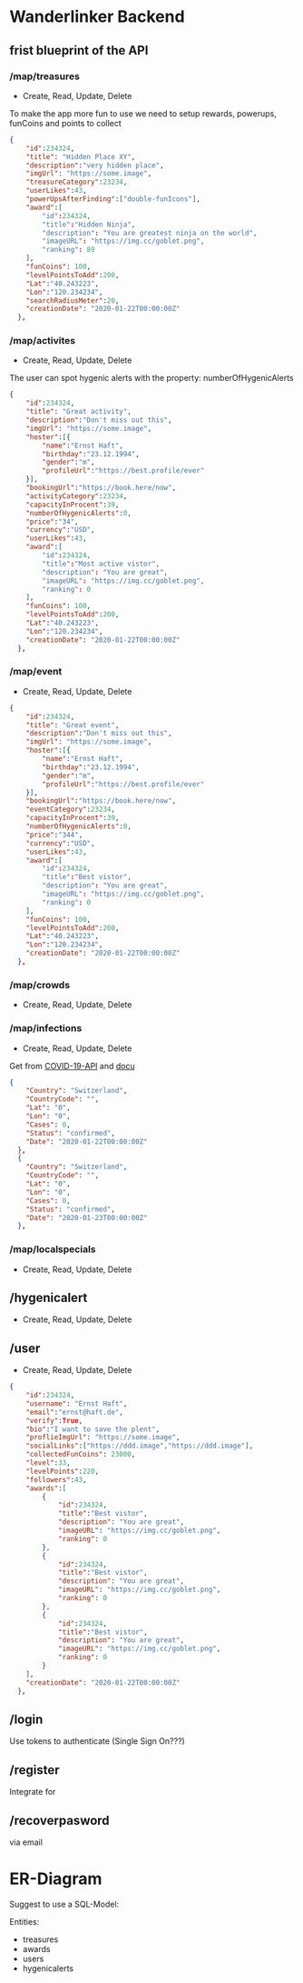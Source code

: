 # Wanderlinker Backend

## frist blueprint of the API

### /map/treasures
- Create, Read, Update, Delete

To make the app more fun to use we need to setup rewards, powerups, funCoins and points to collect

``` json
{
    "id":234324,
    "title": "Hidden Place XY",
    "description":"very hidden place",
    "imgUrl": "https://some.image",
    "treasureCategory":23234,
    "userLikes":43,
    "powerUpsAfterFinding":["double-funIcons"],
    "award":[
        "id":234324,
        "title":"Hidden Ninja",
        "description": "You are greatest ninja on the world",
        "imageURL": "https://img.cc/goblet.png",
        "ranking": 89
    ],
    "funCoins": 100,
    "levelPointsToAdd":200,
    "Lat":"40.243223",
    "Lon":"120.234234",
    "searchRadiusMeter":20,
    "creationDate": "2020-01-22T00:00:00Z"
  },
``` 

### /map/activites
- Create, Read, Update, Delete

The user can spot hygenic alerts with the property: numberOfHygenicAlerts

``` json
{
    "id":234324,
    "title": "Great activity",
    "description":"Don't miss out this",
    "imgUrl": "https://some.image",
    "hoster":[{
        "name":"Ernst Haft",
        "birthday":"23.12.1994",
        "gender":"m",
        "profileUrl":"https://best.profile/ever"
    }],
    "bookingUrl":"https://book.here/now",
    "activityCategory":23234,
    "capacityInProcent":39,
    "numberOfHygenicAlerts":0,
    "price":"34",
    "currency":"USD",
    "userLikes":43,
    "award":[
        "id":234324,
        "title":"Most active vistor",
        "description": "You are great",
        "imageURL": "https://img.cc/goblet.png",
        "ranking": 0
    ],
    "funCoins": 100,
    "levelPointsToAdd":200,
    "Lat":"40.243223",
    "Lon":"120.234234",
    "creationDate": "2020-01-22T00:00:00Z"
  },
``` 

### /map/event
- Create, Read, Update, Delete

``` json
{
    "id":234324,
    "title": "Great event",
    "description":"Don't miss out this",
    "imgUrl": "https://some.image",
    "hoster":[{
        "name":"Ernst Haft",
        "birthday":"23.12.1994",
        "gender":"m",
        "profileUrl":"https://best.profile/ever"
    }],
    "bookingUrl":"https://book.here/now",
    "eventCategory":23234,
    "capacityInProcent":39,
    "numberOfHygenicAlerts":0,
    "price":"344",
    "currency":"USD",
    "userLikes":43,
    "award":[
        "id":234324,
        "title":"Best vistor",
        "description": "You are great",
        "imageURL": "https://img.cc/goblet.png",
        "ranking": 0
    ],
    "funCoins": 100,
    "levelPointsToAdd":200,
    "Lat":"40.243223",
    "Lon":"120.234234",
    "creationDate": "2020-01-22T00:00:00Z"
  },
``` 

### /map/crowds
- Create, Read, Update, Delete

### /map/infections
- Create, Read, Update, Delete

Get from [COVID-19-API](https://covid19api.com/) and [docu](https://documenter.getpostman.com/view/10808728/SzS8rjbc?version=latest)
``` json
{
    "Country": "Switzerland",
    "CountryCode": "",
    "Lat": "0",
    "Lon": "0",
    "Cases": 0,
    "Status": "confirmed",
    "Date": "2020-01-22T00:00:00Z"
  },
  {
    "Country": "Switzerland",
    "CountryCode": "",
    "Lat": "0",
    "Lon": "0",
    "Cases": 0,
    "Status": "confirmed",
    "Date": "2020-01-23T00:00:00Z"
  },
``` 

### /map/localspecials
- Create, Read, Update, Delete
## /hygenicalert
- Create, Read, Update, Delete

## /user

- Create, Read, Update, Delete

``` json
{
    "id":234324,
    "username": "Ernst Haft",
    "email":"ernst@haft.de",
    "verify":True,
    "bio":"I want to save the plent",
    "proflieImgUrl": "https://some.image",
    "socialLinks":["https://ddd.image","https://ddd.image"],
    "collectedFunCoins": 23000,
    "level":33,
    "levelPoints":220,
    "followers":43,
    "awards":[
        {
            "id":234324,
            "title":"Best vistor",
            "description": "You are great",
            "imageURL": "https://img.cc/goblet.png",
            "ranking": 0
        },
        {
            "id":234324,
            "title":"Best vistor",
            "description": "You are great",
            "imageURL": "https://img.cc/goblet.png",
            "ranking": 0
        },
        {
            "id":234324,
            "title":"Best vistor",
            "description": "You are great",
            "imageURL": "https://img.cc/goblet.png",
            "ranking": 0
        }   
    ],
    "creationDate": "2020-01-22T00:00:00Z"
  },
``` 
## /login
Use tokens to authenticate (Single Sign On???)
## /register
Integrate for
## /recoverpasword
via email


# ER-Diagram
Suggest to use a SQL-Model:

Entities:

- treasures
- awards
- users
- hygenicalerts
